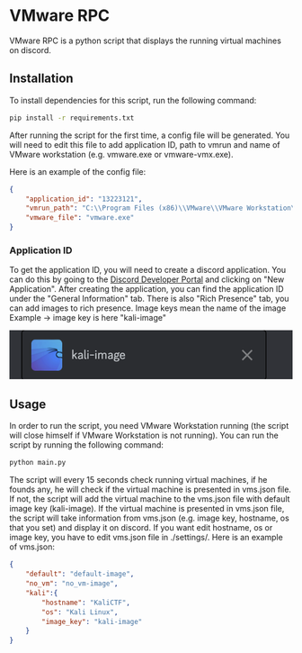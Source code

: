 # VMware RPC

VMware RPC is a python script that displays the running virtual machines on discord.

## Installation

To install dependencies for this script, run the following command:

```bash
pip install -r requirements.txt
```

After running the script for the first time, a config file will be generated. You will need to edit this file to add application ID, path to vmrun and name of VMware workstation (e.g. vmware.exe or vmware-vmx.exe).

Here is an example of the config file:

```json
{
    "application_id": "13223121",
    "vmrun_path": "C:\\Program Files (x86)\\VMware\\VMware Workstation\\vmrun.exe",
    "vmware_file": "vmware.exe"
}
```

### Application ID

To get the application ID, you will need to create a discord application. You can do this by going to the [Discord Developer Portal](https://discord.com/developers/applications) and clicking on "New Application". After creating the application, you can find the application ID under the "General Information" tab.
There is also "Rich Presence" tab, you can add images to rich presence. Image keys mean the name of the image
Example -> image key is here "kali-image"

![example](./images/image_key.png)

## Usage

In order to run the script, you need VMware Workstation running (the script will close himself if VMware Workstation is not running). You can run the script by running the following command:

```bash
python main.py
```

The script will every 15 seconds check running virtual machines, if he founds any, he will check if the virtual machine is presented in vms.json file. If not, the script will add the virtual machine to the vms.json file with default image key (kali-image). If the virtual machine is presented in vms.json file, the script will take information from vms.json (e.g. image key, hostname, os that you set) and display it on discord.
If you want edit hostname, os or image key, you have to edit vms.json file in ./settings/.
Here is an example of vms.json:

```json
{
    "default": "default-image",
    "no_vm": "no_vm-image",
    "kali":{
        "hostname": "KaliCTF",
        "os": "Kali Linux",
        "image_key": "kali-image"
    }
}
```